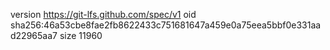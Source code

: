 version https://git-lfs.github.com/spec/v1
oid sha256:46a53cbe8fae2fb8622433c751681647a459e0a75eea5bbf0e331aad22965aa7
size 11960
